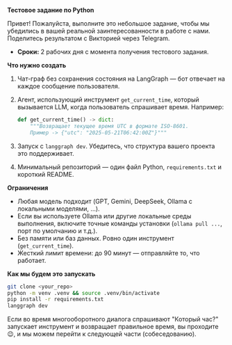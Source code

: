 **Тестовое задание по Python**

Привет! Пожалуйста, выполните это небольшое задание, чтобы мы убедились в вашей реальной заинтересованности в работе с нами. Поделитесь результатом с Викторией через Telegram.

*   **Сроки:** 2 рабочих дня с момента получения тестового задания.

**Что нужно создать**

1.  Чат-граф без сохранения состояния на LangGraph — бот отвечает на каждое сообщение пользователя.
2.  Агент, использующий инструмент `get_current_time`, который вызывается LLM, когда пользователь спрашивает время. Например:

    ```python
    def get_current_time() -> dict:
        """Возвращает текущее время UTC в формате ISO-8601.
        Пример -> {"utc": "2025-05-21T06:42:00Z"}"""
    ```

3.  Запуск с `langgraph dev`. Убедитесь, что структура вашего проекта это поддерживает.
4.  Минимальный репозиторий — один файл Python, `requirements.txt` и короткий README.

**Ограничения**

*   Любая модель подходит (GPT, Gemini, DeepSeek, Ollama с локальными моделями, ...).
*   Если вы используете Ollama или другие локальные среды выполнения, включите точные команды установки (`ollama pull ...`, порт по умолчанию и т.д.).
*   Без памяти или баз данных. Ровно один инструмент (`get_current_time`).
*   Жесткий лимит времени: до 90 минут — отправляйте то, что работает.

**Как мы будем это запускать**

```bash
git clone <your_repo>
python -m venv .venv && source .venv/bin/activate
pip install -r requirements.txt
langgraph dev
```

Если во время многооборотного диалога спрашивают "Который час?" запускает инструмент и возвращает правильное время, вы проходите 😉, и мы можем перейти к следующей части (собеседованию).